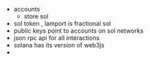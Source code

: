 - accounts
	- store sol
- sol token , lamport is fractional sol
- public keys point to accounts on sol networks
- json rpc api for all interactions
- solana has its version of web3js
-